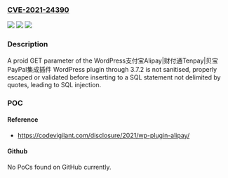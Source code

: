 ### [CVE-2021-24390](https://cve.mitre.org/cgi-bin/cvename.cgi?name=CVE-2021-24390)
![](https://img.shields.io/static/v1?label=Product&message=WordPress%E6%94%AF%E4%BB%98%E5%AE%9DAlipay%7C%E8%B4%A2%E4%BB%98%E9%80%9ATenpay%7C%E8%B4%9D%E5%AE%9DPayPal%E9%9B%86%E6%88%90%E6%8F%92%E4%BB%B6&color=blue)
![](https://img.shields.io/static/v1?label=Version&message=3.7.2%3C%3D%203.7.2%20&color=brighgreen)
![](https://img.shields.io/static/v1?label=Vulnerability&message=CWE-89%20SQL%20Injection&color=brighgreen)

### Description

A proid GET parameter of the WordPress支付宝Alipay|财付通Tenpay|贝宝PayPal集成插件 WordPress plugin through 3.7.2 is not sanitised, properly escaped or validated before inserting to a SQL statement not delimited by quotes, leading to SQL injection.

### POC

#### Reference
- https://codevigilant.com/disclosure/2021/wp-plugin-alipay/

#### Github
No PoCs found on GitHub currently.

